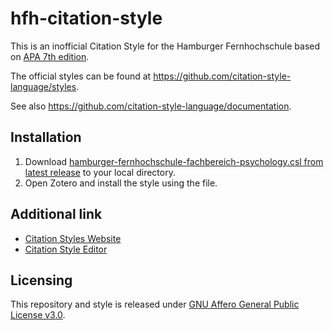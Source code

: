 # hfh-citation-style

This is an inofficial Citation Style for the Hamburger Fernhochschule based on [APA 7th edition](http://www.zotero.org/styles/apa-single-spaced).

The official styles can be found at https://github.com/citation-style-language/styles.

See also https://github.com/citation-style-language/documentation.

## Installation

1. Download [hamburger-fernhochschule-fachbereich-psychology.csl from latest release](https://github.com/kimayoi72/hfh-citation-style/releases/latest) to your local directory.
2. Open Zotero and install the style using the file.

## Additional link

- [Citation Styles Website](https://citationstyles.org/)
- [Citation Style Editor](https://editor.citationstyles.org/)


## Licensing

This repository and style is released under [GNU Affero General Public License v3.0](https://github.com/kimayoi72/hfh-citation-style/blob/main/LICENSE).
